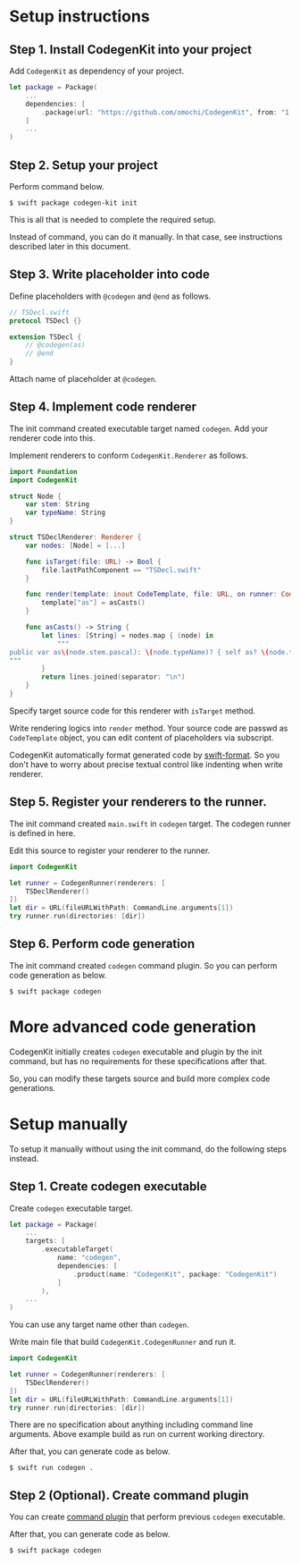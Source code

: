 # Setup instructions

## Step 1. Install CodegenKit into your project

Add `CodegenKit` as dependency of your project.

```swift
let package = Package(
    ...
    dependencies: [
        .package(url: "https://github.com/omochi/CodegenKit", from: "1.2.0")
    ]
    ...
)
```

## Step 2. Setup your project

Perform command below.

```
$ swift package codegen-kit init
```

This is all that is needed to complete the required setup.

Instead of command, you can do it manually.
In that case, see instructions described later in this document.

## Step 3. Write placeholder into code

Define placeholders with `@codegen` and `@end` as follows.

```swift
// TSDecl.swift
protocol TSDecl {}

extension TSDecl {
    // @codegen(as)
    // @end
}
```

Attach name of placeholder at `@codegen`.

## Step 4. Implement code renderer

The init command created executable target named `codegen`.
Add your renderer code into this.

Implement renderers to conform `CodegenKit.Renderer` as follows.

```swift
import Foundation
import CodegenKit

struct Node {
    var stem: String
    var typeName: String
}

struct TSDeclRenderer: Renderer {
    var nodes: [Node] = [...]

    func isTarget(file: URL) -> Bool {
        file.lastPathComponent == "TSDecl.swift"
    }

    func render(template: inout CodeTemplate, file: URL, on runner: CodegenRunner) throws {
        template["as"] = asCasts()
    }

    func asCasts() -> String {
        let lines: [String] = nodes.map { (node) in
            """
public var as\(node.stem.pascal): \(node.typeName)? { self as? \(node.typeName) }
"""
        }
        return lines.joined(separator: "\n")
    }
}
```

Specify target source code for this renderer with `isTarget` method.

Write rendering logics into `render` method.
Your source code are passwd as `CodeTemplate` object,
you can edit content of placeholders via subscript.

CodegenKit automatically format generated code by [swift-format](https://github.com/apple/swift-format).
So you don't have to worry about precise textual control like indenting when write renderer.

## Step 5. Register your renderers to the runner.

The init command created `main.swift` in `codegen` target.
The codegen runner is defined in here.

Edit this source to register your renderer to the runner.

```swift
import CodegenKit

let runner = CodegenRunner(renderers: [
    TSDeclRenderer()
])
let dir = URL(fileURLWithPath: CommandLine.arguments[1])
try runner.run(directories: [dir])
```

## Step 6. Perform code generation

The init command created `codegen` command plugin.
So you can perform code generation as below.

```
$ swift package codegen
```

# More advanced code generation

CodegenKit initially creates `codegen` executable and plugin by the init command,
but has no requirements for these specifications after that.

So, you can modify these targets source and build more complex code generations.

# Setup manually

To setup it manually without using the init command, do the following steps instead.

## Step 1. Create codegen executable

Create `codegen` executable target.

```swift
let package = Package(
    ...
    targets: [
        .executableTarget(
            name: "codegen",
            dependencies: [
                .product(name: "CodegenKit", package: "CodegenKit")
            ]
        ),
    ...
)
```

You can use any target name other than `codegen`.

Write main file that build `CodegenKit.CodegenRunner` and run it.

```swift
import CodegenKit

let runner = CodegenRunner(renderers: [
    TSDeclRenderer()
])
let dir = URL(fileURLWithPath: CommandLine.arguments[1])
try runner.run(directories: [dir])
```

There are no specification about anything including command line arguments.
Above example build as run on current working directory.

After that, you can generate code as below.

```
$ swift run codegen .
```

## Step 2 (Optional). Create command plugin

You can create [command plugin](https://github.com/apple/swift-evolution/blob/main/proposals/0332-swiftpm-command-plugins.md) 
that perform previous `codegen` executable.

After that, you can generate code as below.

```
$ swift package codegen
```


